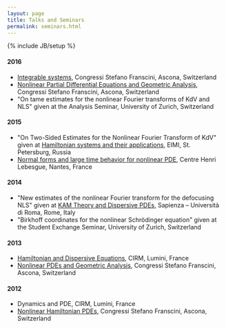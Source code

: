 ```yaml
---
layout: page
title: Talks and Seminars
permalink: seminars.html
---
```

{% include JB/setup %}

#### 2016
- [Integrable systems](https://www.uantwerpen.be/en/conferences/integrable-systems/), Congressi Stefano Franscini, Ascona, Switzerland
- [Nonlinear Partial Differential Equations and Geometric Analysis](http://www.math.uzh.ch/pde16/), Congressi Stefano Franscini, Ascona, Switzerland
- "On tame estimates for the nonlinear Fourier transforms of KdV and NLS" given at the Analysis Seminar, University of Zurich, Switzerland


#### 2015
- "On Two-Sided Estimates for the Nonlinear Fourier Transform of KdV" given at [Hamiltonian systems and their applications](http://www.pdmi.ras.ru/EIMI/2015/hsta/index.html), EIMI, St. Petersburg, Russia
- [Normal forms and large time behavior for nonlinear PDE](http://www.lebesgue.fr/content/sem2015-normal-forms), Centre Henri Lebesgue, Nantes, France

#### 2014
- "New estimates of the nonlinear Fourier transform for the defocusing NLS" given at [KAM Theory and Dispersive PDEs](http://www1.mat.uniroma1.it/people/mprocesi/RomanPDEs2014.html), Sapienza – Università di Roma, Rome, Italy
- "Birkhoff coordinates for the nonlinear Schrödinger equation" given at the Student Exchange Seminar, University of Zurich, Switzerland


#### 2013
- [Hamiltonian and Dispersive Equations](http://www.math.sciences.univ-nantes.fr/handdy/content/conference-handdy-2013-hamiltonian-and-dispersive-equations), CIRM, Lumini, France
- [Nonlinear PDEs and Geometric Analysis](http://www.math.uzh.ch/pde13/), Congressi Stefano Franscini, Ascona, Switzerland

#### 2012
- Dynamics and PDE, CIRM, Lumini, France
- [Nonlinear Hamiltonian PDEs](https://www.math.uzh.ch/nhpde12/), Congressi Stefano Franscini, Ascona, Switzerland